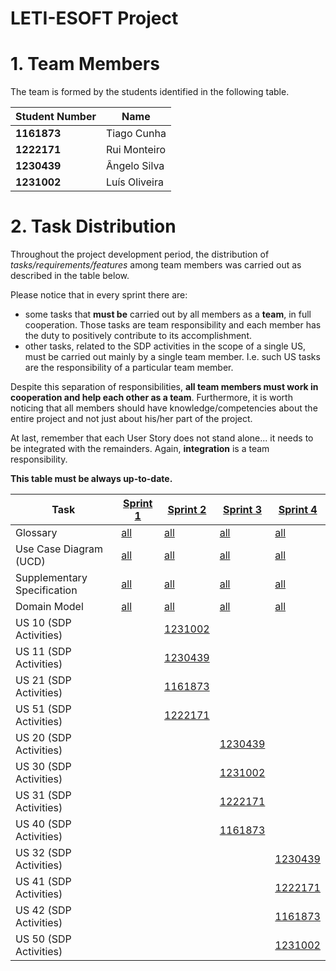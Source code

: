 # LETI-ESOFT Project

# 1. Team Members

The team is formed by the students identified in the following table. 

| Student Number	 | Name          |
|-----------------|---------------|
| **1161873**     | Tiago Cunha   |
| **1222171**     | Rui Monteiro  |
| **1230439**     | Ângelo Silva  |
| **1231002**     | Luís Oliveira |

# 2. Task Distribution ###

Throughout the project development period, the distribution of _tasks/requirements/features_ among team members was carried out as described in the table below.

Please notice that in every sprint there are:

- some tasks that **must be** carried out by all members as a **team**, in full cooperation. Those tasks are team responsibility and each member has the duty to positively contribute to its accomplishment.
- other tasks, related to the SDP activities in the scope of a single US, must be carried out mainly by a single team member. I.e. such US tasks are the responsibility of a particular team member.

Despite this separation of responsibilities, **all team members must work in cooperation and help each other as a team**.
Furthermore, it is worth noticing that all members should have knowledge/competencies about the entire project and not just about his/her part of the project.

At last, remember that each User Story does not stand alone... it needs to be integrated with the remainders. Again, **integration** is a team responsibility.

**This table must be always up-to-date.**

| Task                        | [Sprint 1](Sprint1/README.md)               | [Sprint 2](Sprint2/README.md)               | [Sprint 3](Sprint3/README.md)            | [Sprint 4](Sprint4/README.md)               |
|-----------------------------|---------------------------------------------|---------------------------------------------|------------------------------------------|---------------------------------------------|
| Glossary                    | [all](Sprint1/Global_Artifacts/Glossary.md) | [all](Sprint2/Global_Artifacts/Glossary.md) | [all](Sprint3/Global_Artifacts/Glossary.md) | [all](Sprint4/Global_Artifacts/Glossary.md) |
| Use Case Diagram (UCD)      | [all](Sprint1/Global_Artifacts/UCD.md)      | [all](Sprint2/Global_Artifacts/UCD.md)      | [all](Sprint3/Global_Artifacts/UCD.md)   | [all](Sprint4/Global_Artifacts/UCD.md)      |
| Supplementary Specification | [all](Sprint1/Global_Artifacts/FURPS.md)    | [all](Sprint2/Global_Artifacts/FURPS.md)    | [all](Sprint3/Global_Artifacts/FURPS.md) | [all](Sprint4/Global_Artifacts/FURPS.md)    |
| Domain Model                | [all](Sprint1/Global_Artifacts/DM.md)       | [all](Sprint2/Global_Artifacts/DM.md)       | [all](Sprint3/Global_Artifacts/DM.md)    | [all](Sprint4/Global_Artifacts/DM.md)       |
| US 10 (SDP Activities)      |                                             | [1231002](Sprint2/US10/US10.md)             |                                          |                                             |
| US 11 (SDP Activities)      |                                             | [1230439](Sprint2/US11/US11.md)             |                                          |                                             |
| US 21 (SDP Activities)      |                                             | [1161873](Sprint2/US21/US21.md)             |                                          |                                             |
| US 51 (SDP Activities)      |                                             | [1222171](Sprint2/US51/US51.md)             |                                          |                                             |
| US 20 (SDP Activities)      |                                             |                                             | [1230439](Sprint3/US20/US20.md)          |                                             |
| US 30 (SDP Activities)      |                                             |                                             | [1231002](Sprint3/US30/US30.md)          |                                             |
| US 31 (SDP Activities)      |                                             |                                             | [1222171](Sprint3/US31/US31.md)          |                                             |
| US 40 (SDP Activities)      |                                             |                                             | [1161873](Sprint4/US40/US40.md)          |                                             |
| US 32 (SDP Activities)      |                                             |                                             |            | [1230439](Sprint4/US32/US32.md)             |
| US 41 (SDP Activities)      |                                             |                                             |         | [1222171](Sprint4/US41/US41.md)             |
| US 42 (SDP Activities)      |                                             |                                             |            | [1161873](Sprint4/US42/US42.md)             |
| US 50 (SDP Activities)       |                                             |                                             |          | [1231002](Sprint4/US50/US50.md)             |


